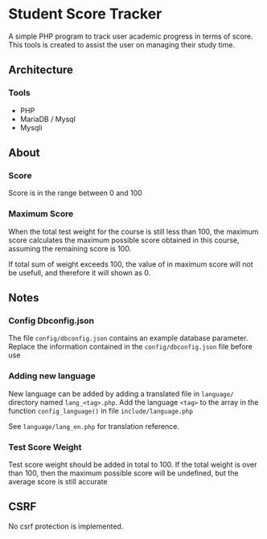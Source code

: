 # Student Score Tracker
A simple PHP program to track user academic progress in terms of score.
This tools is created to assist the user on managing their study time.

## Architecture
### Tools
* PHP
* MariaDB / Mysql
* Mysqli

## About
### Score
Score is in the range between 0 and 100

### Maximum Score
When the total test weight for the course is still less than 100, the maximum score calculates the maximum possible score obtained in this course, assuming the remaining score is 100.

If total sum of weight exceeds 100, the value of in maximum score will not be usefull, and therefore it will shown as 0.

## Notes
### Config Dbconfig.json
The file `config/dbconfig.json` contains an example database parameter.
Replace the information contained in the `config/dbconfig.json` file before use

### Adding new language
New language can be added by adding a translated file in `language/` directory named `lang_<tag>.php`.
Add the language `<tag>` to the array in the function `config_language()` in file `include/language.php`

See `language/lang_en.php` for translation reference.

### Test Score Weight
Test score weight should be added in total to 100.
If the total weight is over than 100, then the maximum possible score will be undefined, but the average score is still accurate

## CSRF
No csrf protection is implemented.


